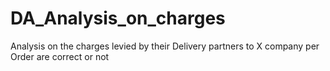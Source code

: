 # DA_Analysis_on_charges
Analysis on the charges levied by their Delivery partners to X company per Order are correct or not

